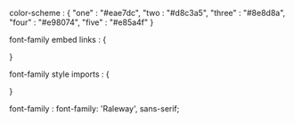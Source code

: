 color-scheme : {
"one" : "#eae7dc",
"two : "#d8c3a5",
"three" : "#8e8d8a",
"four" : "#e98074",
"five" : "#e85a4f"
}

font-family embed links : {

<link rel="preconnect" href="https://fonts.googleapis.com">
<link rel="preconnect" href="https://fonts.gstatic.com" crossorigin>
<link href="https://fonts.googleapis.com/css2?family=Raleway:wght@200;700&display=swap" rel="stylesheet">
}

font-family style imports : {

<style> @import url('https://fonts.googleapis.com/css2?family=Raleway:wght@200;700&display=swap'); </style>

}

font-family : font-family: 'Raleway', sans-serif;
